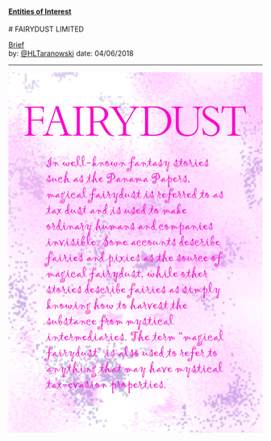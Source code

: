 #### [Entities of Interest](/list.html)
<link rel="stylesheet" type="text/css" href="../../assets/style.css">
# FAIRYDUST LIMITED

[comment]: <> (Add/Remove information below as you want)
[comment]: <> (Markdown cheatsheet: https://github.com/adam-p/markdown-here/wiki/Markdown-Cheatsheet)
[Brief](Brief.md)  
by:  [@HLTaranowski](https://twitter.com/HLTaranowski)
date: 04/06/2018

---
[comment]: <> (Add your content here)

![](fairydust1.jpg)
